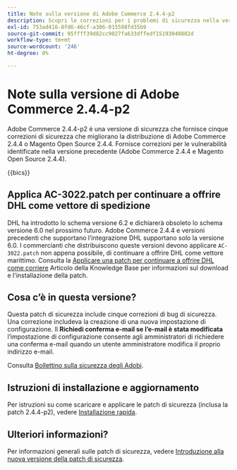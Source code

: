 ```yaml
---
title: Note sulla versione di Adobe Commerce 2.4.4-p2
description: Scopri le correzioni per i problemi di sicurezza nella versione 2.4.4-p2 di Adobe Commerce.
exl-id: 753ad416-8fd6-46cf-a306-015598fd35b9
source-git-commit: 95ffff39d82cc9027fa633dffedf15193040802d
workflow-type: tm+mt
source-wordcount: '246'
ht-degree: 0%

---
```


# Note sulla versione di Adobe Commerce 2.4.4-p2

Adobe Commerce 2.4.4-p2 è una versione di sicurezza che fornisce cinque correzioni di sicurezza che migliorano la distribuzione di Adobe Commerce 2.4.4 o Magento Open Source 2.4.4. Fornisce correzioni per le vulnerabilità identificate nella versione precedente (Adobe Commerce 2.4.4 e Magento Open Source 2.4.4).

{{bics}}

## Applica AC-3022.patch per continuare a offrire DHL come vettore di spedizione

DHL ha introdotto lo schema versione 6.2 e dichiarerà obsoleto lo schema versione 6.0 nel prossimo futuro. Adobe Commerce 2.4.4 e versioni precedenti che supportano l’integrazione DHL supportano solo la versione 6.0. I commercianti che distribuiscono queste versioni devono applicare `AC-3022.patch` non appena possibile, di continuare a offrire DHL come vettore marittimo. Consulta la [Applicare una patch per continuare a offrire DHL come corriere](https://support.magento.com/hc/en-us/articles/7707818131597-Apply-a-patch-to-continue-offering-DHL-as-shipping-carrier?_ga=2.201689433.994140970.1661546561-1218319047.1534347481) Articolo della Knowledge Base per informazioni sul download e l&#39;installazione della patch.

## Cosa c’è in questa versione?

Questa patch di sicurezza include cinque correzioni di bug di sicurezza. Una correzione includeva la creazione di una nuova impostazione di configurazione. Il **Richiedi conferma e-mail se l’e-mail è stata modificata** l’impostazione di configurazione consente agli amministratori di richiedere una conferma e-mail quando un utente amministratore modifica il proprio indirizzo e-mail. <!-- AC-6292-->

Consulta [Bollettino sulla sicurezza degli Adobi](https://helpx.adobe.com/security/products/magento/apsb22-48.html).

## Istruzioni di installazione e aggiornamento

Per istruzioni su come scaricare e applicare le patch di sicurezza (inclusa la patch 2.4.4-p2), vedere [Installazione rapida](../../../installation/composer.md).

## Ulteriori informazioni?

Per informazioni generali sulle patch di sicurezza, vedere [Introduzione alla nuova versione della patch di sicurezza](https://community.magento.com/t5/Magento-DevBlog/Introducing-the-New-Security-Patch-Release/ba-p/141287).
